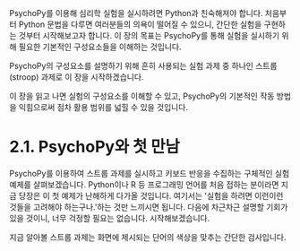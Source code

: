 PsychoPy를 이용해 심리학 실험을 실시하려면 Python과 친숙해져야 합니다. 처음부터 Python 문법을 다루면 여러분들의 의욕이 떨어질 수 있으니, 간단한 실험을 구현하는 것부터 시작해보고자 합니다. 이 장의 목표는 PsychoPy를 통해 실험을 실시하기 위해 필요한 기본적인 구성요소들을 이해하는 것입니다. 

PsychoPy의 구성요소를 설명하기 위해 흔히 사용되는 실험 과제 중 하나인 스트룹(stroop) 과제로 이 장을 시작하겠습니다. 

이 장을 읽고 나면 실험의 구성요소를 이해할 수 있고, PsychoPy의 기본적인 작동 방법을 익힘으로써 점차 활용 범위를 넓힐 수 있을 것입니다. 

# 2.1. PsychoPy와 첫 만남

PsychoPy를 이용하여 스트룹 과제를 실시하고 키보드 반응을 수집하는 구체적인 실험 예제를 살펴보겠습니다. Python이나 R 등 프로그래밍 언어를 처음 접하는 분이라면 지금 당장은 이 첫 예제가 난해하게 다가올 것입니다. 여기서는 '실험을 하려면 이런이런 것들을 고려해야 하는구나.'하는 것만 느끼시면 됩니다. 다음에 차근차근 설명할 기회가 있을 것이니, 너무 걱정할 필요는 없습니다. 시작해보겠습니다.

지금 알아볼 스트룹 과제는 화면에 제시되는 단어의 색상을 맞추는 간단한 검사입니다.

